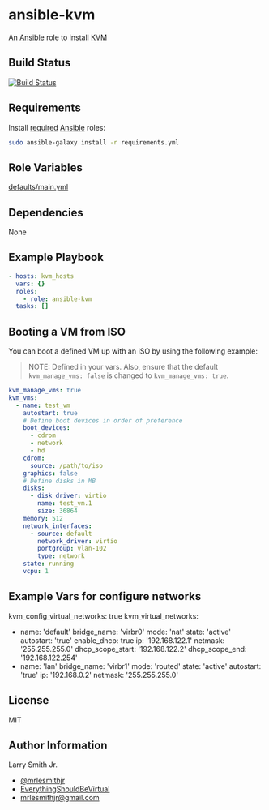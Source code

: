 # ansible-kvm

An [Ansible](https://www.ansible.com) role to install [KVM](https://www.linux-kvm.org/page/Main_Page)

## Build Status

[![Build Status](https://travis-ci.org/mrlesmithjr/ansible-kvm.svg?branch=master)](https://travis-ci.org/mrlesmithjr/ansible-kvm)

## Requirements

Install [required](./requirements.yml) [Ansible](https://www.ansible.com) roles:

```bash
sudo ansible-galaxy install -r requirements.yml
```

## Role Variables

[defaults/main.yml](defaults/main.yml)

## Dependencies

None

## Example Playbook

```yaml
- hosts: kvm_hosts
  vars: {}
  roles:
    - role: ansible-kvm
  tasks: []
```

## Booting a VM from ISO

You can boot a defined VM up with an ISO by using the following example:

> NOTE: Defined in your vars. Also, ensure that the default
> `kvm_manage_vms: false` is changed to `kvm_manage_vms: true`.

```yaml
kvm_manage_vms: true
kvm_vms:
  - name: test_vm
    autostart: true
    # Define boot devices in order of preference
    boot_devices:
      - cdrom
      - network
      - hd
    cdrom:
      source: /path/to/iso
    graphics: false
    # Define disks in MB
    disks:
      - disk_driver: virtio
        name: test_vm.1
        size: 36864
    memory: 512
    network_interfaces:
      - source: default
        network_driver: virtio
        portgroup: vlan-102
        type: network
    state: running
    vcpu: 1
```


## Example Vars for configure networks

kvm_config_virtual_networks: true
kvm_virtual_networks:
  - name: 'default'
    bridge_name: 'virbr0'
    mode: 'nat'
    state: 'active'
    autostart: 'true'
    enable_dhcp: true
    ip: '192.168.122.1'
    netmask: '255.255.255.0'
    dhcp_scope_start: '192.168.122.2'
    dhcp_scope_end: '192.168.122.254'
  - name: 'lan'
    bridge_name: 'virbr1'
    mode: 'routed'
    state: 'active'
    autostart: 'true'
    ip: '192.168.0.2'
    netmask: '255.255.255.0'


## License

MIT

## Author Information

Larry Smith Jr.

- [@mrlesmithjr](https://www.twitter.com/mrlesmithjr)
- [EverythingShouldBeVirtual](http://everythingshouldbevirtual.com)
- [mrlesmithjr@gmail.com](mailto:mrlesmithjr@gmail.com)
